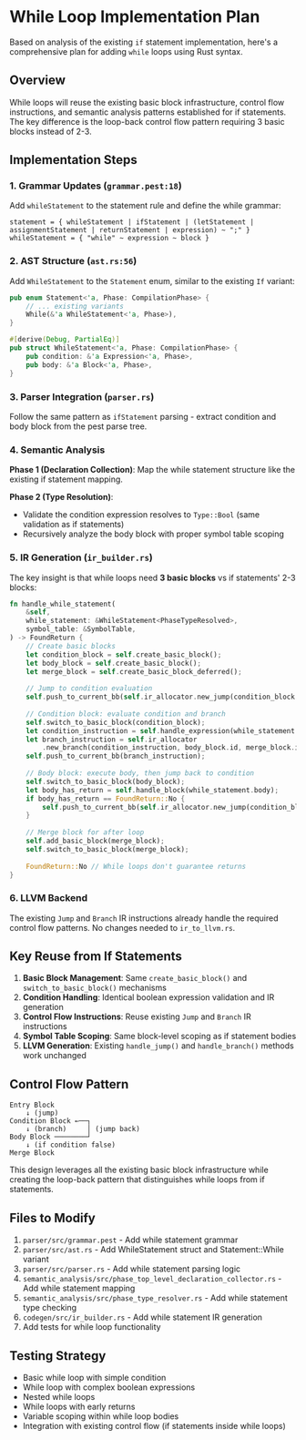 # While Loop Implementation Plan

Based on analysis of the existing `if` statement implementation, here's a comprehensive plan for adding `while` loops using Rust syntax.

## Overview

While loops will reuse the existing basic block infrastructure, control flow instructions, and semantic analysis patterns established for if statements. The key difference is the loop-back control flow pattern requiring 3 basic blocks instead of 2-3.

## Implementation Steps

### 1. Grammar Updates (`grammar.pest:18`)

Add `whileStatement` to the statement rule and define the while grammar:

```pest
statement = { whileStatement | ifStatement | (letStatement | assignmentStatement | returnStatement | expression) ~ ";" }
whileStatement = { "while" ~ expression ~ block }
```

### 2. AST Structure (`ast.rs:56`)

Add `WhileStatement` to the `Statement` enum, similar to the existing `If` variant:

```rust
pub enum Statement<'a, Phase: CompilationPhase> {
    // ... existing variants
    While(&'a WhileStatement<'a, Phase>),
}

#[derive(Debug, PartialEq)]
pub struct WhileStatement<'a, Phase: CompilationPhase> {
    pub condition: &'a Expression<'a, Phase>,
    pub body: &'a Block<'a, Phase>,
}
```

### 3. Parser Integration (`parser.rs`)

Follow the same pattern as `ifStatement` parsing - extract condition and body block from the pest parse tree.

### 4. Semantic Analysis

**Phase 1 (Declaration Collection)**: Map the while statement structure like the existing if statement mapping.

**Phase 2 (Type Resolution)**: 
- Validate the condition expression resolves to `Type::Bool` (same validation as if statements)
- Recursively analyze the body block with proper symbol table scoping

### 5. IR Generation (`ir_builder.rs`)

The key insight is that while loops need **3 basic blocks** vs if statements' 2-3 blocks:

```rust
fn handle_while_statement(
    &self,
    while_statement: &WhileStatement<PhaseTypeResolved>,
    symbol_table: &SymbolTable,
) -> FoundReturn {
    // Create basic blocks
    let condition_block = self.create_basic_block();
    let body_block = self.create_basic_block(); 
    let merge_block = self.create_basic_block_deferred();
    
    // Jump to condition evaluation
    self.push_to_current_bb(self.ir_allocator.new_jump(condition_block.id));
    
    // Condition block: evaluate condition and branch
    self.switch_to_basic_block(condition_block);
    let condition_instruction = self.handle_expression(while_statement.condition, symbol_table);
    let branch_instruction = self.ir_allocator
        .new_branch(condition_instruction, body_block.id, merge_block.id);
    self.push_to_current_bb(branch_instruction);
    
    // Body block: execute body, then jump back to condition
    self.switch_to_basic_block(body_block);
    let body_has_return = self.handle_block(while_statement.body);
    if body_has_return == FoundReturn::No {
        self.push_to_current_bb(self.ir_allocator.new_jump(condition_block.id));
    }
    
    // Merge block for after loop
    self.add_basic_block(merge_block);
    self.switch_to_basic_block(merge_block);
    
    FoundReturn::No // While loops don't guarantee returns
}
```

### 6. LLVM Backend

The existing `Jump` and `Branch` IR instructions already handle the required control flow patterns. No changes needed to `ir_to_llvm.rs`.

## Key Reuse from If Statements

1. **Basic Block Management**: Same `create_basic_block()` and `switch_to_basic_block()` mechanisms
2. **Condition Handling**: Identical boolean expression validation and IR generation  
3. **Control Flow Instructions**: Reuse existing `Jump` and `Branch` IR instructions
4. **Symbol Table Scoping**: Same block-level scoping as if statement bodies
5. **LLVM Generation**: Existing `handle_jump()` and `handle_branch()` methods work unchanged

## Control Flow Pattern

```
Entry Block
    ↓ (jump)
Condition Block ←──┐
    ↓ (branch)     │ (jump back)
Body Block ────────┘
    ↓ (if condition false)
Merge Block
```

This design leverages all the existing basic block infrastructure while creating the loop-back pattern that distinguishes while loops from if statements.

## Files to Modify

1. `parser/src/grammar.pest` - Add while statement grammar
2. `parser/src/ast.rs` - Add WhileStatement struct and Statement::While variant
3. `parser/src/parser.rs` - Add while statement parsing logic
4. `semantic_analysis/src/phase_top_level_declaration_collector.rs` - Add while statement mapping
5. `semantic_analysis/src/phase_type_resolver.rs` - Add while statement type checking
6. `codegen/src/ir_builder.rs` - Add while statement IR generation
7. Add tests for while loop functionality

## Testing Strategy

- Basic while loop with simple condition
- While loop with complex boolean expressions
- Nested while loops
- While loops with early returns
- Variable scoping within while loop bodies
- Integration with existing control flow (if statements inside while loops)